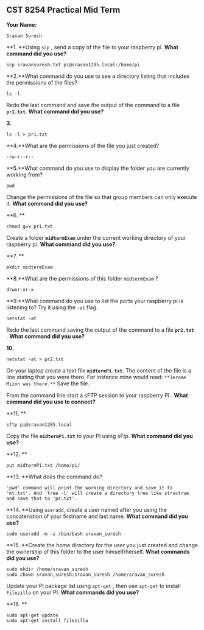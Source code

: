 ## CST 8254 Practical Mid Term

**Your Name:**

```
Sravan Suresh
```

**1. **Using `scp` , send a copy of the file to your raspberry pi. **What command did you use?**

```
scp sravansuresh.txt pi@sravan1285.local:/home/pi
```

**2.**What command do you use to see a directory listing that includes the permissions of the files?

```
ls -l
```

Redo the last command and save the output of the command to a file **`pr1.txt`**. **What command did you use?**

**3.**

```
ls -l > pr1.txt
```

**4.**What are the permissions of the file you just created?

```
-rw-r--r--
```

**5.**What command do you use to display the folder you are currently working from?

```
pwd
```

Change the permissions of the file so that group members can only execute it. **What command did you use?**

**6. **

```
chmod g=x pr1.txt
```

Create a folder **`midtermExam`** under the current working directory of your raspberry pi. **What command did you use?**

**7. **

```
mkdir midtermExam
```

**8.**What are the permissions of this folder `midtermExam` ?

```
drwxr-xr-x
```

**9.**What command do you use to list the ports your raspberry pi is listening to? Try it using the `-at` flag.

```
netstat -at
```

Redo the last command saving the output of the command to a file **`pr2.txt `**. **What command did you use?**

**10.**

```
netstat -at > pr2.txt
```

On your laptop create a text file **`midtermPi.txt`**. The content of the file is a line stating that you were there. For instance mine would read: `**Jerome Mizon was there.**` Save the file.

From the command line start a sFTP session to your raspberry PI . **What command did you use to connect?**

**11. **

```
sftp pi@sravan1285.local
```

Copy the file **`midtermPi.txt`** to your PI using sFtp. **What command did you use?**

**12. **

```
put midtermPi.txt /home/pi/
```

**13. **What does the command do?

```
'pwd' command will print the working directory and save it to 'mt.txt'. And 'tree -l' will create a directory tree like structrue and save that to 'pr.txt'.
```

**14. **Using `useradd`, create a user named after you using the concatenation of your firstname and last name. **What command did you use?**

```
sudo useradd -m -s /bin/bash sravan_suresh
```

 **15. **Create the home directory for the user you just created and change the ownership of this folder to the user himself/herself. **What commands did you use?**

```
sudo mkdir /home/sravan_suresh
sudo chown sravan_suresh:sravan_suresh /home/sravan_suresh
```

Update your PI package list using `apt-get` , then use `apt-get` to install `Filezilla` on your PI. **What commands did you use?**

**16. **

```
sudo apt-get update
sudo apt-get install filezilla
```
